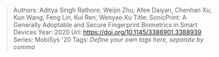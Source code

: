 > Authors: Aditya Singh Rathore, Weijin Zhu, Afee Daiyan, Chenhan Xu, Kun Wang, Feng Lin, Kui Ren, Wenyao Xu
> Title: SonicPrint: A Generally Adoptable and Secure Fingerprint Biometrics in Smart Devices
> Year: 2020
> Url: https://doi.org/10.1145/3386901.3388939
> Series: MobiSys '20
> Tags: *Define your own tags here, separate by comma*